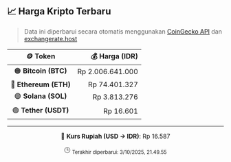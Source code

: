 

<!-- HARGA_KRIPTO -->
## 📈 Harga Kripto Terbaru

> Data ini diperbarui secara otomatis menggunakan [CoinGecko API](https://www.coingecko.com/) dan [exchangerate.host](https://exchangerate.host/)

<div align="center">

| 🪙 Token | 💰 Harga (IDR) |
|:------:|---------------:|
| 🟠 **Bitcoin (BTC)**   | Rp 2.006.641.000 |
| 🔵 **Ethereum (ETH)**  | Rp 74.401.327 |
| 🟣 **Solana (SOL)**    | Rp 3.813.276 |
| 🟢 **Tether (USDT)**   | Rp 16.601 |

---

💱 **Kurs Rupiah (USD → IDR)**: Rp 16.587

🕒 <sub>Terakhir diperbarui: 3/10/2025, 21.49.55</sub>

</div>
<!-- /HARGA_KRIPTO -->